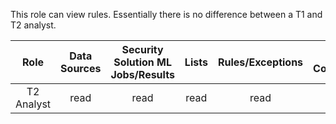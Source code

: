 This role can view rules. Essentially there is no difference between a T1 and T2 analyst.

|    Role    | Data Sources | Security Solution ML Jobs/Results | Lists | Rules/Exceptions | Action Connectors | Signals/Alerts |
| :--------: | :----------: | :------------------: | :---: | :--------------: | :---------------: | :------------: |
| T2 Analyst |     read     |         read         | read  |       read       |       read        |  read, write   |
